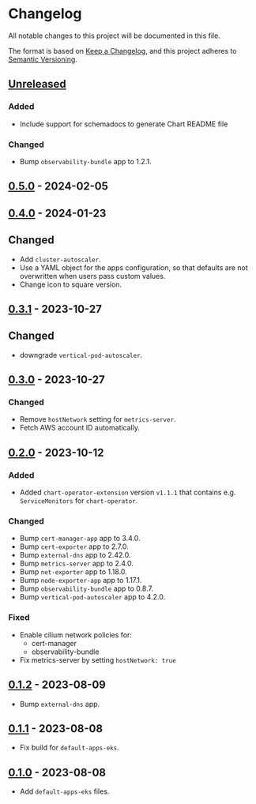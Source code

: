 # Changelog

All notable changes to this project will be documented in this file.

The format is based on [Keep a Changelog](https://keepachangelog.com/en/1.0.0/),
and this project adheres to [Semantic Versioning](https://semver.org/spec/v2.0.0.html).

## [Unreleased]

### Added

- Include support for schemadocs to generate Chart README file

### Changed

- Bump `observability-bundle` app to 1.2.1.

## [0.5.0] - 2024-02-05

## [0.4.0] - 2024-01-23

## Changed

- Add `cluster-autoscaler`.
- Use a YAML object for the apps configuration, so that defaults are not overwritten when users pass custom values.
- Change icon to square version.

## [0.3.1] - 2023-10-27

## Changed

- downgrade `vertical-pod-autoscaler`.

## [0.3.0] - 2023-10-27

### Changed

- Remove `hostNetwork` setting for `metrics-server`.
- Fetch AWS account ID automatically.

## [0.2.0] - 2023-10-12

### Added

- Added `chart-operator-extension` version `v1.1.1` that contains e.g. `ServiceMonitors` for `chart-operator`.

### Changed

- Bump `cert-manager-app` app to 3.4.0.
- Bump `cert-exporter` app to 2.7.0.
- Bump `external-dns` app to 2.42.0.
- Bump `metrics-server` app to 2.4.0.
- Bump `net-exporter` app to 1.18.0.
- Bump `node-exporter-app` app to 1.17.1.
- Bump `observability-bundle` app to 0.8.7.
- Bump `vertical-pod-autoscaler` app to 4.2.0.

### Fixed

- Enable cilium network policies for:
  - cert-manager
  - observability-bundle
- Fix metrics-server by setting `hostNetwork: true`

## [0.1.2] - 2023-08-09

- Bump `external-dns` app.

## [0.1.1] - 2023-08-08

- Fix build for `default-apps-eks`.

## [0.1.0] - 2023-08-08

- Add `default-apps-eks` files.

[Unreleased]: https://github.com/giantswarm/default-apps-eks/compare/v0.5.0...HEAD
[0.5.0]: https://github.com/giantswarm/default-apps-eks/compare/v0.4.0...v0.5.0
[0.4.0]: https://github.com/giantswarm/default-apps-eks/compare/v0.3.1...v0.4.0
[0.3.1]: https://github.com/giantswarm/default-apps-eks/compare/v0.3.0...v0.3.1
[0.3.0]: https://github.com/giantswarm/default-apps-eks/compare/v0.2.0...v0.3.0
[0.2.0]: https://github.com/giantswarm/default-apps-eks/compare/v0.1.2...v0.2.0
[0.1.2]: https://github.com/giantswarm/default-apps-eks/compare/v0.1.1...v0.1.2
[0.1.1]: https://github.com/giantswarm/default-apps-eks/compare/v0.1.0...v0.1.1
[0.1.0]: https://github.com/giantswarm/default-apps-eks/releases/tag/v0.1.0
